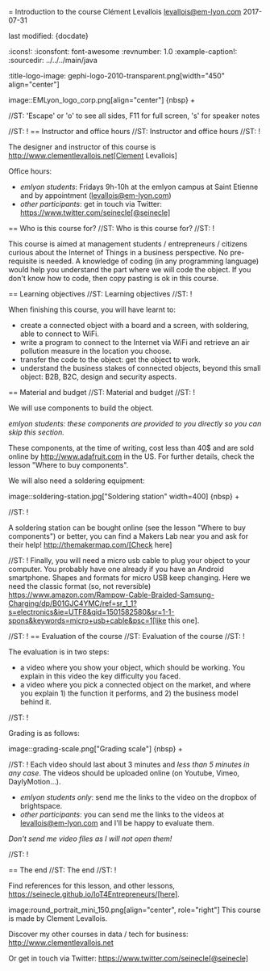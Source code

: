 = Introduction to the course
Clément Levallois <levallois@em-lyon.com>
2017-07-31

last modified: {docdate}

:icons!:
:iconsfont:   font-awesome
:revnumber: 1.0
:example-caption!:
:sourcedir: ../../../main/java

:title-logo-image: gephi-logo-2010-transparent.png[width="450" align="center"]

image::EMLyon_logo_corp.png[align="center"]
{nbsp} +

//ST: 'Escape' or 'o' to see all sides, F11 for full screen, 's' for speaker notes

//ST: !
== Instructor and office hours
//ST: Instructor and office hours
//ST: !

The designer and instructor of this course is http://www.clementlevallois.net[Clement Levallois]

Office hours:

- *emlyon students*: Fridays 9h-10h at the emlyon campus at Saint Etienne and by appointment (levallois@em-lyon.com)
- *other participants*: get in touch via Twitter: https://www.twitter.com/seinecle[@seinecle]


== Who is this course for?
//ST: Who is this course for?
//ST: !

This course is aimed at management students / entrepreneurs / citizens curious about the Internet of Things in a business perspective.
No pre-requisite is needed.
A knowledge of coding (in any programming language) would help you understand the part where we will code the object.
If you don't know how to code, then copy pasting is ok in this course.


== Learning objectives
//ST: Learning objectives
//ST: !

When finishing this course, you will have learnt to:

- create a connected object with a board and a screen, with soldering, able to connect to WiFi.
- write a program to connect to the Internet via WiFi and retrieve an air pollution measure in the location you choose.
- transfer the code to the object: get the object to work.
- understand the business stakes of connected objects, beyond this small object: B2B, B2C, design and security aspects.

== Material and budget
//ST: Material and budget
//ST: !

We will use components to build the object.

*emlyon students: these components are provided to you directly so you can skip this section.*

These components, at the time of writing, cost less than 40$ and are sold online by http://www.adafruit.com in the US.
For further details, check the lesson "Where to buy components".

We will also need a soldering equipment:

image::soldering-station.jpg["Soldering station" width=400]
{nbsp} +

//ST: !

A soldering station can be bought online (see the lesson "Where to buy components") or better, you can find a Makers Lab near you and ask for their help! http://themakermap.com/[Check here]

//ST: !
Finally, you will need a micro usb cable to plug your object to your computer. You probably have one already if you have an Android smartphone. Shapes and formats for micro USB keep changing. Here we need the classic format (so, not reversible) https://www.amazon.com/Rampow-Cable-Braided-Samsung-Charging/dp/B01GJC4YMC/ref=sr_1_1?s=electronics&ie=UTF8&qid=1501582580&sr=1-1-spons&keywords=micro+usb+cable&psc=1[like this one].


//ST: !
== Evaluation of the course
//ST: Evaluation of the course
//ST: !

The evaluation is in two steps:

- a video where you show your object, which should be working. You explain in this video the key difficulty you faced.
- a video where you pick a connected object on the market, and where you explain 1) the function it performs, and 2) the business model behind it.

//ST: !


Grading is as follows:

image::grading-scale.png["Grading scale"]
{nbsp} +


//ST: !
Each video should last about 3 minutes and *less than 5 minutes in any case*.
The videos should be uploaded online (on Youtube, Vimeo, DaylyMotion...).

- *emlyon students only*: send me the links to the video on the dropbox of brightspace.
- *other participants*: you can send me the links to the videos at levallois@em-lyon.com and I'll be happy to evaluate them.

*Don't send me video files as I will not open them!*


//ST: !

== The end
//ST: The end
//ST: !

Find references for this lesson, and other lessons, https://seinecle.github.io/IoT4Entrepreneurs/[here].

image:round_portrait_mini_150.png[align="center", role="right"]
This course is made by Clement Levallois.

Discover my other courses in data / tech for business: http://www.clementlevallois.net

Or get in touch via Twitter: https://www.twitter.com/seinecle[@seinecle]
